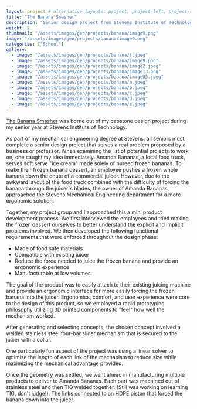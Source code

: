 ```yaml
---
layout: project # alternative layouts: project, project-left, project-right, project-top
title: "The Banana Smasher"
description: "Senior design project from Stevens Institute of Technology"
weight: 2
thumbnail: "/assets/images/gen/projects/banana/image9.png"
image: "/assets/images/gen/projects/banana/image9.png"
categories: ["School"]
gallery:
  - image: "/assets/images/gen/projects/banana/f.jpeg"
  - image: "/assets/images/gen/projects/banana/image9.png"
  - image: "/assets/images/gen/projects/banana/image2.jpeg"
  - image: "/assets/images/gen/projects/banana/image13.png"
  - image: "/assets/images/gen/projects/banana/image33.jpeg"
  - image: "/assets/images/gen/projects/banana/a.jpeg"
  - image: "/assets/images/gen/projects/banana/b.jpeg"
  - image: "/assets/images/gen/projects/banana/c.jpeg"
  - image: "/assets/images/gen/projects/banana/d.jpeg"
  - image: "/assets/images/gen/projects/banana/e.jpeg"
---
```


[The Banana Smasher](https://www.hobokengirl.com/stevens-students-help-amanda-bananas-hoboken/) was borne out of my capstone design project during my senior year at Stevens Institute of Technology. 

As part of my mechanical engineering degree at Stevens, all seniors must complete a senior design project that solves a real problem proposed by a business or professor. When examining the list of potential projects to work on, one caught my idea immediately. Amanda Bananas, a local food truck, serves soft serve "ice cream" made solely of pureed frozen bananas. To make their frozen banana dessert, an employee pushes a frozen whole banana down the chute of a commercial juicer. However, due to the awkward layout of the food truck combined with the difficulty of forcing the banana through the juicer's blades, the owner of Amanda Bananas approached the Stevens Mechanical Engineering department for a more ergonomic solution.

Together, my project group and I approached this a mini product development process. We first interviewed the employees and tried making the frozen dessert ourselves to better understand the explicit and implicit problems involved. We then developed the following functional requirements that were enforced throughout the design phase:
- Made of food safe materials
- Compatible with existing juicer
- Reduce the force needed to juice the frozen banana and provide an ergonomic experience
- Manufacturable at low volumes

The goal of the product was to easily attach to their existing juicing machine and provide an ergonomic interface for more easily forcing the frozen banana into the juicer. Ergonomics, comfort, and user experience were core to the design of this product, so we employed a rapid prototyping philosophy utilizing 3D printed components to "feel" how well the mechanism worked.

After generating and selecting concepts, the chosen concept involved a welded stainless steel four-bar slider mechanism that is secured to the juicer with a collar.

One particularly fun aspect of the project was using a linear solver to optimize the length of each link of the mechanism to reduce size while maximizing the mechanical advantage provided. 

Once the geometry was settled, we went ahead in manufacturing multiple products to deliver to Amanda Bananas. Each part was machined out of stainless steel and then TIG welded together. (Still was working on learning TIG, don't judge!). The links connected to an HDPE piston that forced the banana down into the juicer.
